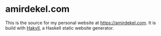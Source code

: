amirdekel.com
=============

This is the source for my personal website at <https://amirdekel.com>. It is build with [Hakyll](https://jaspervdj.be/hakyll/), a Haskell static website generator.

